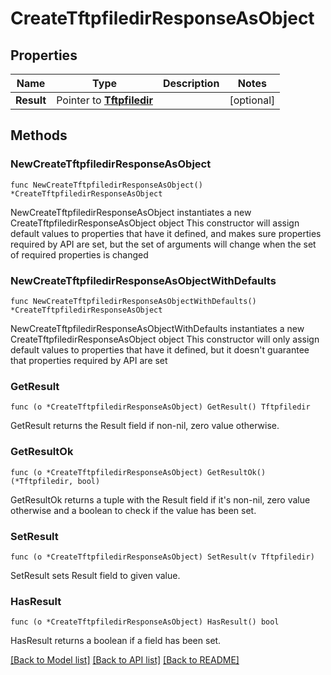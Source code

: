 # CreateTftpfiledirResponseAsObject

## Properties

Name | Type | Description | Notes
------------ | ------------- | ------------- | -------------
**Result** | Pointer to [**Tftpfiledir**](Tftpfiledir.md) |  | [optional] 

## Methods

### NewCreateTftpfiledirResponseAsObject

`func NewCreateTftpfiledirResponseAsObject() *CreateTftpfiledirResponseAsObject`

NewCreateTftpfiledirResponseAsObject instantiates a new CreateTftpfiledirResponseAsObject object
This constructor will assign default values to properties that have it defined,
and makes sure properties required by API are set, but the set of arguments
will change when the set of required properties is changed

### NewCreateTftpfiledirResponseAsObjectWithDefaults

`func NewCreateTftpfiledirResponseAsObjectWithDefaults() *CreateTftpfiledirResponseAsObject`

NewCreateTftpfiledirResponseAsObjectWithDefaults instantiates a new CreateTftpfiledirResponseAsObject object
This constructor will only assign default values to properties that have it defined,
but it doesn't guarantee that properties required by API are set

### GetResult

`func (o *CreateTftpfiledirResponseAsObject) GetResult() Tftpfiledir`

GetResult returns the Result field if non-nil, zero value otherwise.

### GetResultOk

`func (o *CreateTftpfiledirResponseAsObject) GetResultOk() (*Tftpfiledir, bool)`

GetResultOk returns a tuple with the Result field if it's non-nil, zero value otherwise
and a boolean to check if the value has been set.

### SetResult

`func (o *CreateTftpfiledirResponseAsObject) SetResult(v Tftpfiledir)`

SetResult sets Result field to given value.

### HasResult

`func (o *CreateTftpfiledirResponseAsObject) HasResult() bool`

HasResult returns a boolean if a field has been set.


[[Back to Model list]](../README.md#documentation-for-models) [[Back to API list]](../README.md#documentation-for-api-endpoints) [[Back to README]](../README.md)


